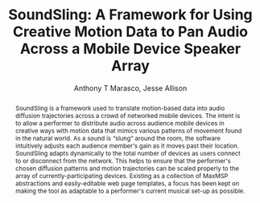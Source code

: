--- 
  title: "SoundSling: A Framework for Using Creative Motion Data to Pan Audio Across a Mobile Device Speaker Array" 
  abstract: "SoundSling is a framework used to translate motion-based data into audio diffusion trajectories across a crowd of networked mobile devices. The intent is to allow a performer to distribute audio across audience mobile devices in creative ways with motion data that mimics various patterns of movement found in the natural world. As a sound is “slung” around the room, the software intuitively adjusts each audience member's gain as it moves past their location. SoundSling adapts dynamically to the total number of devices as users connect to or disconnect from the network. This helps to ensure that the performer's chosen diffusion patterns and motion trajectories can be scaled properly to the array of currently-participating devices. Existing as a collection of MaxMSP abstractions and easily-editable web page templates, a focus has been kept on making the tool as adaptable to a performer's current musical set-up as possible." 
  address: "Berlin" 
  author: "Anthony T Marasco, Jesse Allison" 
  booktitle: "Proceedings of the International Web Audio Conference" 
  editor: "Jan Monschke, Christoph Guttandin, Norbert Schnell, Thomas Jenkinson, Jack Schaedler" 
  month: "Proceedings of the International Web Audio Conference"
  pages: "2--4" 
  publisher: "TU Berlin" 
  series: "WAC '18"
  type: "Paper"  
  year: "2018" 
  id: "2018_21" 
  tags: year2018
  media: none 
  pdflink: /_data/papers/pdf/2018/2018_21.pdf
  ISSN: 2663-5844
---